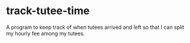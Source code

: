 # track-tutee-time
A program to keep track of when tutees arrived and left so that I can split my hourly fee among my tutees.
